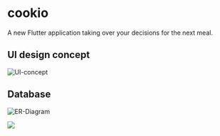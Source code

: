 # cookio

A new Flutter application taking over your decisions for the next meal.

## UI design concept
![UI-concept](https://nx4808.your-storageshare.de/apps/files_sharing/publicpreview/pgE97gKcbWtp9cS?x=2560&y=1001&a=true&file=cookio%2520UI%25201.jpg&scalingup=0)

## Database

![ER-Diagram](https://nx4808.your-storageshare.de/apps/files_sharing/publicpreview/pePeCbNdCkWzRsX?x=2560&y=1001&a=true&file=er-diagram.png&scalingup=0)

![](https://nx4808.your-storageshare.de/s/oHMfC8nP2z6fjB9/preview)
